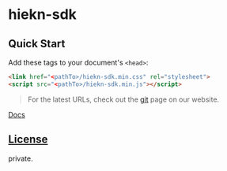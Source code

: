 # hiekn-sdk

## Quick Start

Add these tags to your document's `<head>`:

```html
<link href="<pathTo>/hiekn-sdk.min.css" rel="stylesheet">
<script src="<pathTo>/hiekn-sdk.min.js"></script>
```

> For the latest URLs, check out the [git][git-repository] page on our website.
 
 [Docs][Docs]

## [License][license]

private.

[git-repository]: https://github.com/jiangrun002/hiekn-sdk
[Docs]: https://jiangrun002.github.io/hiekn-sdk/index.html

[license]: LICENSE